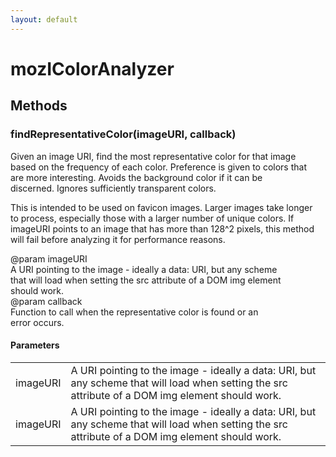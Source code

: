 ```yaml
---
layout: default
---
```


# mozIColorAnalyzer #

## Methods ##

### findRepresentativeColor(imageURI, callback) ###
  
Given an image URI, find the most representative color for that image  
based on the frequency of each color.  Preference is given to colors that  
are more interesting.  Avoids the background color if it can be  
discerned.  Ignores sufficiently transparent colors.  
  
This is intended to be used on favicon images.  Larger images take longer  
to process, especially those with a larger number of unique colors.  If  
imageURI points to an image that has more than 128^2 pixels, this method  
will fail before analyzing it for performance reasons.  
  
@param imageURI  
       A URI pointing to the image - ideally a data: URI, but any scheme  
       that will load when setting the src attribute of a DOM img element  
       should work.  
@param callback  
       Function to call when the representative color is found or an  
       error occurs.  
  

#### Parameters ####

<table>

<tr>
<td>imageURI</td>
<td>       A URI pointing to the image - ideally a data: URI, but any scheme  
       that will load when setting the src attribute of a DOM img element  
       should work.  
</td>
</tr>

<tr>
<td>imageURI</td>
<td>       A URI pointing to the image - ideally a data: URI, but any scheme  
       that will load when setting the src attribute of a DOM img element  
       should work.  
</td>
</tr>

</table>

